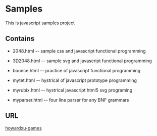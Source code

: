 Samples
======

This is javascript samples project  

Contains
--------
* 2048.html -- sample css and javascript functional programming 

* 3D2048.html -- sample svg and javascript functional programming

* bounce.html -- practice of javascript functional programming

* mytet.html  -- hystrical of javascript prototype programming

* myrubix.html -- hystrical javascript html5 svg programing

* myparser.html -- four line parser for any BNF grammars

URL
---

 [howardxu-games](http://howardxu.freetzi.com/games/)
